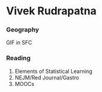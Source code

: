 # Vivek Rudrapatna

### Geography

GIF in SFC

### Reading

1. Elements of Statistical Learning
2. NEJM/Red Journal/Gastro
3. MOOCs
